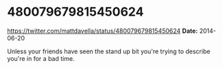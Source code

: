 # 480079679815450624
https://twitter.com/mattdavella/status/480079679815450624
**Date:** 2014-06-20

Unless your friends have seen the stand up bit you're trying to describe you're in for a bad time.
